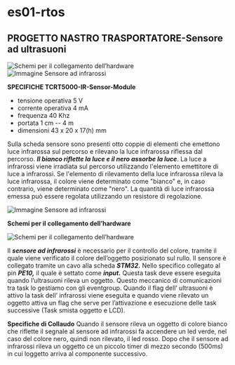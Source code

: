 # es01-rtos 
## PROGETTO NASTRO TRASPORTATORE-Sensore ad ultrasuoni
![Schemi per il collegamento dell’hardware](https://github.com/denniscapo/ES03_TestColore/blob/main/Cattura.PNG)
![Immagine Sensore ad infrarossi](https://i1.wp.com/www.arduiner.com/wp-content/uploads/2013/01/14418-Infrarossi-reflective-Fotoelettrico-Pulsante-IR-Barrier-Line-Tracking-Sensore-TCRT5000L-Arduino.jpg?fit=500%2C300&ssl=1) 

**SPECIFICHE TCRT5000-IR-Sensor-Module**
- tensione operativa 		5 V
- corrente operativa 		4 mA
- frequenza 			40 Khz
- portata 			1 cm -- 4 m
- dimensioni 			43 x 20 x 17(h) mm 

Sulla scheda sensore sono presenti otto coppie di elementi che emettono luce infrarossa sul percorso e rilevano la luce infrarossa riflessa dal percorso. ***Il bianco riflette la luce e il nero assorbe la luce***. La luce a infrarossi viene irradiata sul percorso utilizzando l'elemento emettitore di luce a infrarossi. Se l'elemento di rilevamento della luce infrarossa rileva la luce infrarossa, il colore viene determinato come "bianco" e, in caso contrario, viene determinato come "nero".
La quantità di luce infrarossa emessa può essere regolata utilizzando un resistore di regolazione.

![Immagine Sensore ad infrarossi](https://erltechonline.com/img/5x-TCRT5000-Infrared-Reflectance-Sensor-Obstacle-Avoidance-Track-Module-IR-TE364-3.jpg)  

**Schemi per il collegamento dell’hardware**



![Schemi per il collegamento dell’hardware](https://github.com/denniscapo/ES03_TestColore/blob/main/Catturaf.PNG)

Il ***sensore ad infrarossi*** è necessario per il controllo del colore, tramite il quale viene verificato il colore dell’oggetto posizionato sul rullo. Il sensore è collegato tramite un cavo alla scheda ***STM32.*** Nello specifico collegato al pin ***PE10,*** il quale è settato come ***input.*** Questa task deve essere eseguita quando l’ultrasuoni rileva un oggetto. Questo meccanico di comunicazioni tra task lo gestiamo con gli eventgroup. Quando il flag dell’ ultrasuoni è attivo la task dell’ infrarossi viene eseguita e quando viene rilevato un oggetto attiva un flag che serve per l’attivazione e esecuzione delle task successive (Task smista oggetto e LCD). 

**Specifiche di Collaudo**
Quando il sensore rileva un oggetto di colore bianco che riflette il segnale al sensore ad infrarossi fa accendere un led verde, nel caso del colore nero, quindi non rilevato, il led rosso. Dopo che il sensore ad infrarossi rileva un oggetto ce un piccolo timer di mezzo secondo (500ms) in cui loggetto arriva al componente successivo. 
